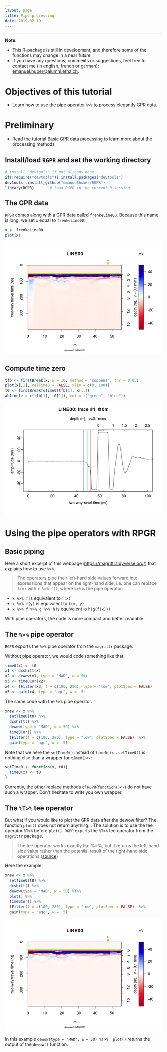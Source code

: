 ```yaml
---
layout: page
title: Pipe processing
date: 2019-02-19
---
```


<!--
"/media/huber/Elements/UNIBAS/software/codeR/package_RGPR/RGPR-gh-pages/2014_04_25_frenke"
"G:/UNIBAS/software/codeR/package_RGPR/RGPR-gh-pages/2014_04_25_frenke"
-->

------------------------------------------------------------------------

**Note**:

-   This R-package is still in development, and therefore some of the functions may change in a near future.
-   If you have any questions, comments or suggestions, feel free to contact me (in english, french or german): <emanuel.huber@alumni.ethz.ch>.

Objectives of this tutorial
===========================

-   Learn how to use the pipe operator `%>%` to process elegantly GPR data.

Preliminary
===========

-   Read the tutorial [Basic GPR data processing](http://emanuelhuber.github.io/RGPR/01_RGPR_tutorial_basic-processing/) to learn more about the processing methods

Install/load `RGPR` and set the working directory
-------------------------------------------------

``` r
# install "devtools" if not already done
if(!require("devtools")) install.packages("devtools")
devtools::install_github("emanuelhuber/RGPR")
library(RGPR)       # load RGPR in the current R session
```

The GPR data
------------

`RPGR` comes along with a GPR data called `frenkeLine00`. Because this name is long, we set `x` equal to `frenkeLine00`:

``` r
x <- frenkeLine00
plot(x)
```

![](01_zRGPR_tutorial_processing-with-pipe-operator_tp_files/figure-markdown_github-tex_math_single_backslash/x-1.png)

Compute time zero
-----------------

``` r
tfb <- firstBreak(x, w = 10, method = "coppens", thr = 0.05)
plot(x[,1], relTime0 = FALSE, xlim = c(0, 100))
t0 <- firstBreakToTime0(tfb[1], x[,1])
abline(v = c(tfb[1], t0[1]), col = c("green", "blue"))
```

![](01_zRGPR_tutorial_processing-with-pipe-operator_tp_files/figure-markdown_github-tex_math_single_backslash/time_zero-1.png)

Using the pipe operators with RPGR
==================================

Basic piping
------------

Here a short excerpt of this webpage (<https://magrittr.tidyverse.org/>) that explains how to use `%>%`.

> The operators pipe their left-hand side values forward into expressions that appear on the right-hand side, i.e. one can replace `f(x)` with `x %>% f()`, where `%>%` is the pipe operator.

-   `x %>% f` is equivalent to `f(x)`
-   `x %>% f(y)` is equivalent to `f(x, y)`
-   `x %>% f %>% g %>% h` is equivalent to `h(g(f(x)))`

With pipe operators, the code is more compact and better readable.

The `%>%` pipe operator
-----------------------

`RGPR` exports the `%>%` pipe operator from the `magrittr` package.

Without pipe operator, we would code something like that:

``` r
time0(x) <- t0
x1 <- dcshift(x)
x2 <- dewow(x1, type = "MAD", w = 50)
x3 <- time0Cor(x2)
x4 <- fFilter(x3, f = c(100, 280), type = "low", plotSpec = FALSE)
x5 <- gain(x4, type = "agc", w =  5)
```

The same code with the `%>%` pipe operator.

``` r
xnew <- x %>%
  setTime0(t0) %>%
  dcshift() %>%
  dewow(type = "MAD", w = 50) %>%
  time0Cor() %>%
  fFilter(f = c(100, 280), type = "low", plotSpec = FALSE)  %>%
  gain(type = "agc", w =  5)
```

Note that we here the `setTime0()` instead of `time0()<-`. `setTime0()` is nothing else than a wrapper for `time0()<-`:

``` r
setTime0 <- function(x, t0){
  time0(x) <- t0
}
```

Currently, the other replace methods of `RGPR`(`function()<-`) do not have such a wrapper. Don't hesitate to write you own wrapper.

The `%T>%` tee operator
-----------------------

But what if you would like to plot the GPR data after the dewow filter? The function `plot()` does not return anything... The solution is to use the tee operator `%T>%` before `plot()`. `RGPR` exports the `%T>%` tee operator from the `magrittr` package.

> The tee operator works exactly like %&gt;%, but it returns the left-hand side value rather than the potential result of the right-hand side operations ([source](https://www.datacamp.com/community/tutorials/pipe-r-tutorial))

Here the example:

``` r
xnew <- x %>%
  setTime0(t0) %>%
  dcshift() %>%
  dewow(type = "MAD", w = 50) %T>%
  plot() %>%
  time0Cor() %>%
  fFilter(f = c(100, 280), type = "low", plotSpec = FALSE)  %>%
  gain(type = "agc", w =  5)
```

![](01_zRGPR_tutorial_processing-with-pipe-operator_tp_files/figure-markdown_github-tex_math_single_backslash/w_tee_pipe-1.png)

In this example `dewow(type = "MAD", w = 50) %T>%  plot()` returns the output of the `dewow()` function.
